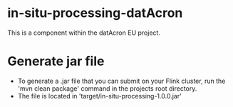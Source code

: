 # in-situ-processing-datAcron

This is a component within the datAcron EU project.


# Generate jar file 
 * To generate a .jar file that you can submit on your Flink cluster, run the  'mvn  clean package' command  in the projects root directory.
 * The file is located in 'target/in-situ-processing-1.0.0.jar'